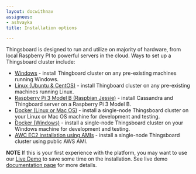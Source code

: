 ```yaml
---
layout: docwithnav
assignees:
- ashvayka
title: Installation options

---
```



Thingsboard is designed to run and utilize on majority of hardware, from local Raspberry PI to powerful servers in the cloud.
Ways to set up a Thingsboard cluster include:

 - [Windows](/docs/user-guide/install/windows/) - install Thingboard cluster on any pre-existing machines running Windows.
 - [Linux (Ubuntu & CentOS)](/docs/user-guide/install/linux/) - install Thingboard cluster on any pre-existing machines running Linux.
 - [Raspberry Pi 3 Model B (Raspbian Jessie)](/docs/user-guide/install/rpi/) - install Cassandra and Thingboard server on a Raspberry Pi 3 Model B.
 - [Docker (Linux or Mac OS)](/docs/user-guide/install/docker/) - install a single-node Thingsboard cluster on your Linux or Mac OS machine for development and testing.
 - [Docker (Windows)](/docs/user-guide/install/docker-windows/) - install a single-node Thingsboard cluster on your Windows machine for development and testing.
 - [AWC EC2 installation using AMIs](/docs/user-guide/install/aws/) - install a single-node Thingsboard cluster using public AWS AMI.
 
**NOTE** If this is your first experience with the platform, you may want to use our [Live Demo](https://demo.thingsboard.io/signup) to save some time on the installation. 
See live demo [documentation page](/docs/user-guide/live-demo) for more details. 